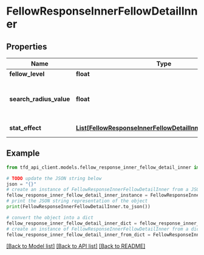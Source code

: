 # FellowResponseInnerFellowDetailInner


## Properties

Name | Type | Description | Notes
------------ | ------------- | ------------- | -------------
**fellow_level** | **float** | Fellow level | [optional] 
**search_radius_value** | **float** | Search radius values for fellow items by level | [optional] 
**stat_effect** | [**List[FellowResponseInnerFellowDetailInnerStatEffectInner]**](FellowResponseInnerFellowDetailInnerStatEffectInner.md) | Stat effect by level | [optional] 

## Example

```python
from tfd_api_client.models.fellow_response_inner_fellow_detail_inner import FellowResponseInnerFellowDetailInner

# TODO update the JSON string below
json = "{}"
# create an instance of FellowResponseInnerFellowDetailInner from a JSON string
fellow_response_inner_fellow_detail_inner_instance = FellowResponseInnerFellowDetailInner.from_json(json)
# print the JSON string representation of the object
print(FellowResponseInnerFellowDetailInner.to_json())

# convert the object into a dict
fellow_response_inner_fellow_detail_inner_dict = fellow_response_inner_fellow_detail_inner_instance.to_dict()
# create an instance of FellowResponseInnerFellowDetailInner from a dict
fellow_response_inner_fellow_detail_inner_from_dict = FellowResponseInnerFellowDetailInner.from_dict(fellow_response_inner_fellow_detail_inner_dict)
```
[[Back to Model list]](../README.md#documentation-for-models) [[Back to API list]](../README.md#documentation-for-api-endpoints) [[Back to README]](../README.md)


